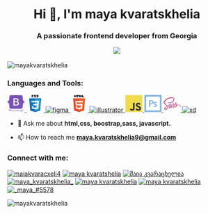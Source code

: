 
<h1 align="center">Hi 👋, I'm maya kvaratskhelia</h1>
<h3 align="center">A passionate frontend developer from Georgia</h3>
<p align="center" >
  <img heigth="500" width="500" src="https://cdn.dribbble.com/users/9003226/screenshots/16563890/women-web-developer-illustrator-397768.jpg" />
  </p>
<p align="left"> <img src="https://komarev.com/ghpvc/?username=mayakvaratskhelia&label=Profile%20views&color=0e75b6&style=flat" alt="mayakvaratskhelia" /> </p>


<h3 align="left">Languages and Tools:</h3>
<p align="left"> <a href="https://getbootstrap.com" target="_blank" rel="noreferrer"> <img src="https://raw.githubusercontent.com/devicons/devicon/master/icons/bootstrap/bootstrap-plain-wordmark.svg" alt="bootstrap" width="40" height="40"/> </a> <a href="https://www.w3schools.com/css/" target="_blank" rel="noreferrer"> <img src="https://raw.githubusercontent.com/devicons/devicon/master/icons/css3/css3-original-wordmark.svg" alt="css3" width="40" height="40"/> </a> <a href="https://www.figma.com/" target="_blank" rel="noreferrer"> <img src="https://www.vectorlogo.zone/logos/figma/figma-icon.svg" alt="figma" width="40" height="40"/> </a> <a href="https://www.w3.org/html/" target="_blank" rel="noreferrer"> <img src="https://raw.githubusercontent.com/devicons/devicon/master/icons/html5/html5-original-wordmark.svg" alt="html5" width="40" height="40"/> </a> <a href="https://www.adobe.com/in/products/illustrator.html" target="_blank" rel="noreferrer"> <img src="https://www.vectorlogo.zone/logos/adobe_illustrator/adobe_illustrator-icon.svg" alt="illustrator" width="40" height="40"/> </a> <a href="https://developer.mozilla.org/en-US/docs/Web/JavaScript" target="_blank" rel="noreferrer"> <img src="https://raw.githubusercontent.com/devicons/devicon/master/icons/javascript/javascript-original.svg" alt="javascript" width="40" height="40"/> </a> <a href="https://www.photoshop.com/en" target="_blank" rel="noreferrer"> <img src="https://raw.githubusercontent.com/devicons/devicon/master/icons/photoshop/photoshop-line.svg" alt="photoshop" width="40" height="40"/> </a> <a href="https://sass-lang.com" target="_blank" rel="noreferrer"> <img src="https://raw.githubusercontent.com/devicons/devicon/master/icons/sass/sass-original.svg" alt="sass" width="40" height="40"/> </a> <a href="https://www.adobe.com/products/xd.html" target="_blank" rel="noreferrer"> <img src="https://cdn.worldvectorlogo.com/logos/adobe-xd.svg" alt="xd" width="40" height="40"/> </a> </p>
 

- 💬 Ask me about **html,css, boostrap,sass, javascript.**

- 📫 How to reach me **maya.kvaratskhelia9@gmail.com**

<h3 align="left">Connect with me:</h3>
<p align="left">
<a href="https://twitter.com/maiakvaracxeli4" target="blank"><img align="center" src="https://raw.githubusercontent.com/rahuldkjain/github-profile-readme-generator/master/src/images/icons/Social/twitter.svg" alt="maiakvaracxeli4" height="30" width="40" /></a>
<a href="https://linkedin.com/in/maya kvaratshelia" target="blank"><img align="center" src="https://raw.githubusercontent.com/rahuldkjain/github-profile-readme-generator/master/src/images/icons/Social/linked-in-alt.svg" alt="maya kvaratshelia" height="30" width="40" /></a>
<a href="https://fb.com/მაია კვარაცხელია" target="blank"><img align="center" src="https://raw.githubusercontent.com/rahuldkjain/github-profile-readme-generator/master/src/images/icons/Social/facebook.svg" alt="მაია კვარაცხელია" height="30" width="40" /></a>
<a href="https://instagram.com/maya_kvaratskhelia_" target="blank"><img align="center" src="https://raw.githubusercontent.com/rahuldkjain/github-profile-readme-generator/master/src/images/icons/Social/instagram.svg" alt="maya_kvaratskhelia_" height="30" width="40" /></a>
<a href="https://www.behance.net/maya kvaratskhelia" target="blank"><img align="center" src="https://raw.githubusercontent.com/rahuldkjain/github-profile-readme-generator/master/src/images/icons/Social/behance.svg" alt="maya kvaratskhelia" height="30" width="40" /></a>
<a href="https://www.youtube.com/c/maya kvaratskhelia" target="blank"><img align="center" src="https://raw.githubusercontent.com/rahuldkjain/github-profile-readme-generator/master/src/images/icons/Social/youtube.svg" alt="maya kvaratskhelia" height="30" width="40" /></a>
<a href="https://discord.gg/_maya_#5578" target="blank"><img align="center" src="https://raw.githubusercontent.com/rahuldkjain/github-profile-readme-generator/master/src/images/icons/Social/discord.svg" alt="_maya_#5578" height="30" width="40" /></a>
</p>



<p><img align="left" src="https://github-readme-stats.vercel.app/api/top-langs?username=mayakvaratskhelia&show_icons=true&locale=en&layout=compact" alt="mayakvaratskhelia" /></p>



